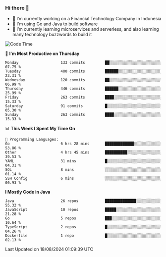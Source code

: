 ### Hi there 👋

<!--
**mazzama/mazzama** is a ✨ _special_ ✨ repository because its `README.md` (this file) appears on your GitHub profile.

Here are some ideas to get you started:

- 🔭 I’m currently working on ...
- 🌱 I’m currently learning ...
- 👯 I’m looking to collaborate on ...
- 🤔 I’m looking for help with ...
- 💬 Ask me about ...
- 📫 How to reach me: ...
- 😄 Pronouns: ...
- ⚡ Fun fact: ...
-->

- 🔭 I’m currently working on a Financial Technology Company in Indonesia
- :gun: I'm using Go and Java to build software
- 🌱 I’m currently learning microservices and serverless, and also learning many technology buzzwords to build it

<!--START_SECTION:waka-->
![Code Time](http://img.shields.io/badge/Code%20Time-3%2C461%20hrs%207%20mins-blue)

📅 **I'm Most Productive on Thursday** 

```text
Monday                   133 commits         ██░░░░░░░░░░░░░░░░░░░░░░░   07.75 % 
Tuesday                  400 commits         ██████░░░░░░░░░░░░░░░░░░░   23.31 % 
Wednesday                120 commits         ██░░░░░░░░░░░░░░░░░░░░░░░   06.99 % 
Thursday                 446 commits         ██████░░░░░░░░░░░░░░░░░░░   25.99 % 
Friday                   263 commits         ████░░░░░░░░░░░░░░░░░░░░░   15.33 % 
Saturday                 91 commits          █░░░░░░░░░░░░░░░░░░░░░░░░   05.30 % 
Sunday                   263 commits         ████░░░░░░░░░░░░░░░░░░░░░   15.33 % 
```


📊 **This Week I Spent My Time On** 

```text
💬 Programming Languages: 
Go                       6 hrs 28 mins       █████████████░░░░░░░░░░░░   53.86 % 
Other                    4 hrs 45 mins       ██████████░░░░░░░░░░░░░░░   39.53 % 
YAML                     31 mins             █░░░░░░░░░░░░░░░░░░░░░░░░   04.31 % 
SQL                      8 mins              ░░░░░░░░░░░░░░░░░░░░░░░░░   01.14 % 
SSH Config               6 mins              ░░░░░░░░░░░░░░░░░░░░░░░░░   00.93 % 
```

**I Mostly Code in Java** 

```text
Java                     26 repos            ██████████████░░░░░░░░░░░   55.32 % 
JavaScript               10 repos            █████░░░░░░░░░░░░░░░░░░░░   21.28 % 
Go                       5 repos             ███░░░░░░░░░░░░░░░░░░░░░░   10.64 % 
TypeScript               2 repos             █░░░░░░░░░░░░░░░░░░░░░░░░   04.26 % 
Dockerfile               1 repo              █░░░░░░░░░░░░░░░░░░░░░░░░   02.13 % 
```




 Last Updated on 18/08/2024 01:09:39 UTC
<!--END_SECTION:waka-->
